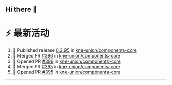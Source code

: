 ## Hi there 👋

<!--

**Here are some ideas to get you started:**

🙋‍♀️ A short introduction - what is your organization all about?
🌈 Contribution guidelines - how can the community get involved?
👩‍💻 Useful resources - where can the community find your docs? Is there anything else the community should know?
🍿 Fun facts - what does your team eat for breakfast?
🧙 Remember, you can do mighty things with the power of [Markdown](https://docs.github.com/github/writing-on-github/getting-started-with-writing-and-formatting-on-github/basic-writing-and-formatting-syntax)
-->


# ⚡ 最新活动

<!--START_SECTION:activity-->
1. 🚀 Published release [0.2.95](https://github.com/kne-union/components-core/releases/tag/0.2.95) in [kne-union/components-core](https://github.com/kne-union/components-core)
2. 🎉 Merged PR [#396](https://github.com/kne-union/components-core/pull/396) in [kne-union/components-core](https://github.com/kne-union/components-core)
3. 💪 Opened PR [#396](https://github.com/kne-union/components-core/pull/396) in [kne-union/components-core](https://github.com/kne-union/components-core)
4. 🎉 Merged PR [#395](https://github.com/kne-union/components-core/pull/395) in [kne-union/components-core](https://github.com/kne-union/components-core)
5. 💪 Opened PR [#395](https://github.com/kne-union/components-core/pull/395) in [kne-union/components-core](https://github.com/kne-union/components-core)
<!--END_SECTION:activity-->

---
